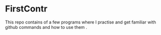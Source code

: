 # FirstContr

This repo contains of a few programs where I practise and get familiar with github commands and how to use them .
